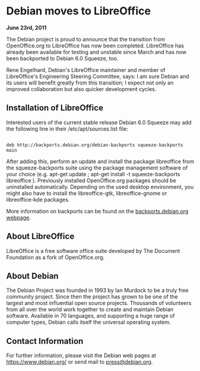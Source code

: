 
Debian moves to LibreOffice
===========================


**June 23rd, 2011**


 The Debian project is proud to announce that the transition from
OpenOffice.org to LibreOffice has now been completed. LibreOffice has already
been available for testing and unstable since March and has now
been backported to Debian 6.0 Squeeze, too. 


 Rene Engelhard, Debian's LibreOffice maintainer and member of LibreOffice's
Engineering Steering Committee, says: I am sure Debian and its users will
benefit greatly from this transition; I expect not only an improved
collaboration but also quicker development cycles.


Installation of LibreOffice
---------------------------


 Interested users of the current stable release Debian 6.0 Squeeze may add
the following line in their /etc/apt/sources.list file:




```

deb http://backports.debian.org/debian-backports squeeze-backports main

```


After adding this, perform an update and install the package
libreoffice from the squeeze-backports suite using the
package management software of your choice (e.g.
apt-get update ; apt-get install -t squeeze-backports libreoffice
). Previously installed OpenOffice.org
packages should be uninstalled automatically. Depending on the used desktop
environment, you might also have to install the libreoffice-gtk,
libreoffice-gnome or libreoffice-kde packages.



More information on backports can be found on the [backports.debian.org webpage](https://backports.debian.org/).



About LibreOffice
-----------------



LibreOffice is a free software office suite developed by The Document Foundation
as a fork of OpenOffice.org.



About Debian
------------



The Debian Project was founded in 1993 by Ian Murdock to be a truly
free community project. Since then the project has grown to be one of
the largest and most influential open source projects. Thousands of
volunteers from all over the world work together to create and
maintain Debian software. Available in 70 languages, and
supporting a huge range of computer types, Debian calls itself the
universal operating system.



Contact Information
-------------------


For further information, please visit the Debian web pages at
<https://www.debian.org/> or send mail to
<press@debian.org>.



